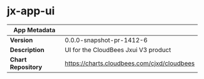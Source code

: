 # jx-app-ui

|App Metadata||
|---|---|
| **Version** | 0.0.0-snapshot-pr-1412-6 |
| **Description** | UI for the CloudBees Jxui V3 product |
| **Chart Repository** | https://charts.cloudbees.com/cjxd/cloudbees |
